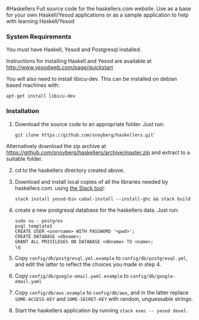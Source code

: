 #Haskellers
Full source code for the haskellers.com website. Use as a base for your own Haskell/Yesod applications or as a sample application to help with learning Haskell/Yesod

### System Requirements
You must have Haskell, Yesod and Postgresql installed.

Instructions for installing Haskell and Yesod are available at http://www.yesodweb.com/page/quickstart

You will also need to install libicu-dev. This can be installed on debian based machines with:

```
apt-get install libicu-dev
```
    
### Installation
1. Download the source code to an appropriate folder. Just run:
    ```
    git clone https://github.com/snoyberg/haskellers.git`
    ```
Alternatively download the zip archive at https://github.com/snoyberg/haskellers/archive/master.zip and extract to a suitable folder.

2. cd to the haskellers directory created above.

3. Download and install local copies of all the libraries needed by haskellers.com. using [the Stack tool](https://github.com/commercialhaskell/stack/):
    ```
    stack install yesod-bin cabal-install --install-ghc && stack build
    ```    
4. create a new postgresql database for the haskellers data. Just run:

    ```
    sudo su - postgres
    psql template1
    CREATE USER <username> WITH PASSWORD '<pwd>';
    CREATE DATABASE <dbname>;
    GRANT ALL PRIVILEGES ON DATABASE <dbname> TO <name>;
    \q
    ```
5. Copy `config/db/postgresql.yml.example` to `config/db/postgresql.yml`,
   and edit the latter to reflect the choices you made in step 4.

6. Copy `config/db/google-email.yaml.example` to `config/db/google-email.yaml`

7. Copy `config/db/aws.example` to `config/db/aws`, and in the latter
   replace `SOME-ACCESS-KEY` and `SOME-SECRET-KEY` with random,
   unguessable strings.

8. Start the haskellers application by running `stack exec -- yesod devel`.

